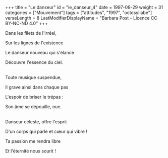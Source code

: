 +++
title = "Le danseur"
id = "le_danseur_4"
date = 1997-08-29
weight = 31
categories = ["Mouvement"]
tags = ["attitudes", "1997", "octosyllabe"]
verseLength = 8
LastModifierDisplayName = "Barbara Post - Licence CC BY-NC-ND 4.0"
+++

Dans les filets de l'irréel,

Sur les lignes de l'existence

Le danseur nouveau qui s'élance

Découvre l'essence du ciel.

 \
Toute musique suspendue,

Il grave ainsi dans chaque pas

L'espoir de briser le trépas :

Son âme se dépouille, nue.

 \
Danseur céleste, offre l'esprit

D'un corps qui parle et cœur qui vibre !

Ta passion me rendra libre

Et l'éternité nous sourit !
